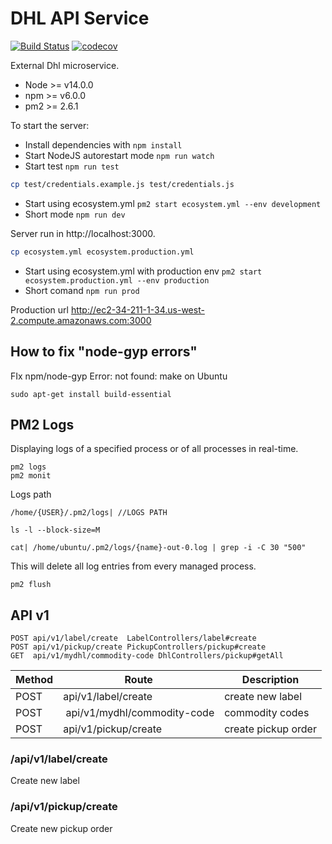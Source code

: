 # DHL API Service
[![Build Status](https://skydropx.semaphoreci.com/badges/dhl-api-service/branches/master.svg?style=shields&key=deb774a9-73b9-41bc-82cb-d28507df2431)](https://skydropx.semaphoreci.com/projects/dhl-api-service)
[![codecov](https://codecov.io/gh/Skydropx/dhl-api-service/branch/master/graph/badge.svg?token=R3IHP0XWN2)](undefined)

External Dhl microservice.

- Node >= v14.0.0
- npm  >=  v6.0.0
- pm2  >=  2.6.1

To start the server:

* Install dependencies with `npm install`
* Start NodeJS autorestart mode `npm run watch`
* Start test `npm run test`

```bash
cp test/credentials.example.js test/credentials.js
```

* Start using ecosystem.yml `pm2 start ecosystem.yml --env development`
* Short mode `npm run dev`

Server run in http://localhost:3000.


```bash
cp ecosystem.yml ecosystem.production.yml
```

* Start using ecosystem.yml with production env `pm2 start ecosystem.production.yml --env production`
* Short comand `npm run prod`


Production url http://ec2-34-211-1-34.us-west-2.compute.amazonaws.com:3000

## How to fix "node-gyp errors"
FIx npm/node-gyp Error: not found: make on Ubuntu
```
sudo apt-get install build-essential
```

## PM2 Logs

Displaying logs of a specified process or of all processes in real-time.
```
pm2 logs
pm2 monit
```
Logs path
```
/home/{USER}/.pm2/logs| //LOGS PATH

ls -l --block-size=M

cat| /home/ubuntu/.pm2/logs/{name}-out-0.log | grep -i -C 30 "500"
```

This will delete all log entries from every managed process.
```
pm2 flush
```

## API v1

``` shell
POST api/v1/label/create  LabelControllers/label#create
POST api/v1/pickup/create PickupControllers/pickup#create
GET  api/v1/mydhl/commodity-code DhlControllers/pickup#getAll
```

| Method | Route                        | Description     |
|--------|------------------------------|-----------------|
| POST   | api/v1/label/create          | create new label|
| POST   | api/v1/mydhl/commodity-code  | commodity codes |
| POST   | api/v1/pickup/create         | create pickup order|

### /api/v1/label/create

Create new label

### /api/v1/pickup/create

Create new pickup order
